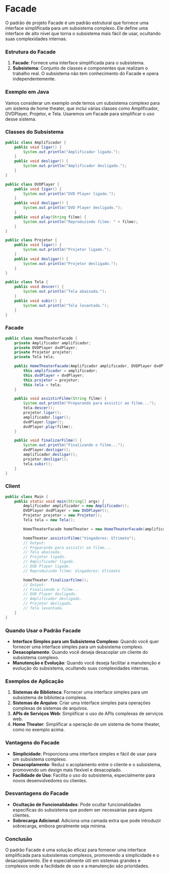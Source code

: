 # Facade

O padrão de projeto Facade é um padrão estrutural que fornece uma interface simplificada para um subsistema complexo. Ele define uma interface de alto nível que torna o subsistema mais fácil de usar, ocultando suas complexidades internas.

### Estrutura do Facade

1. **Facade**: Fornece uma interface simplificada para o subsistema.
2. **Subsistema**: Conjunto de classes e componentes que realizam o trabalho real. O subsistema não tem conhecimento do Facade e opera independentemente.

### Exemplo em Java

Vamos considerar um exemplo onde temos um subsistema complexo para um sistema de home theater, que inclui várias classes como Amplificador, DVDPlayer, Projetor, e Tela. Usaremos um Facade para simplificar o uso desse sistema.

### Classes do Subsistema

```java
public class Amplificador {
    public void ligar() {
        System.out.println("Amplificador ligado.");
    }
    public void desligar() {
        System.out.println("Amplificador desligado.");
    }
}

public class DVDPlayer {
    public void ligar() {
        System.out.println("DVD Player ligado.");
    }
    public void desligar() {
        System.out.println("DVD Player desligado.");
    }
    public void play(String filme) {
        System.out.println("Reproduzindo filme: " + filme);
    }
}

public class Projetor {
    public void ligar() {
        System.out.println("Projetor ligado.");
    }
    public void desligar() {
        System.out.println("Projetor desligado.");
    }
}

public class Tela {
    public void descer() {
        System.out.println("Tela abaixada.");
    }
    public void subir() {
        System.out.println("Tela levantada.");
    }
}

```

### Facade

```java
public class HomeTheaterFacade {
    private Amplificador amplificador;
    private DVDPlayer dvdPlayer;
    private Projetor projetor;
    private Tela tela;

    public HomeTheaterFacade(Amplificador amplificador, DVDPlayer dvdPlayer, Projetor projetor, Tela tela) {
        this.amplificador = amplificador;
        this.dvdPlayer = dvdPlayer;
        this.projetor = projetor;
        this.tela = tela;
    }

    public void assistirFilme(String filme) {
        System.out.println("Preparando para assistir ao filme...");
        tela.descer();
        projetor.ligar();
        amplificador.ligar();
        dvdPlayer.ligar();
        dvdPlayer.play(filme);
    }

    public void finalizarFilme() {
        System.out.println("Finalizando o filme...");
        dvdPlayer.desligar();
        amplificador.desligar();
        projetor.desligar();
        tela.subir();
    }
}

```

### Client

```java
public class Main {
    public static void main(String[] args) {
        Amplificador amplificador = new Amplificador();
        DVDPlayer dvdPlayer = new DVDPlayer();
        Projetor projetor = new Projetor();
        Tela tela = new Tela();

        HomeTheaterFacade homeTheater = new HomeTheaterFacade(amplificador, dvdPlayer, projetor, tela);

        homeTheater.assistirFilme("Vingadores: Ultimato");
        // Output:
        // Preparando para assistir ao filme...
        // Tela abaixada.
        // Projetor ligado.
        // Amplificador ligado.
        // DVD Player ligado.
        // Reproduzindo filme: Vingadores: Ultimato

        homeTheater.finalizarFilme();
        // Output:
        // Finalizando o filme...
        // DVD Player desligado.
        // Amplificador desligado.
        // Projetor desligado.
        // Tela levantada.
    }
}

```

### Quando Usar o Padrão Facade

- **Interface Simples para um Subsistema Complexo**: Quando você quer fornecer uma interface simples para um subsistema complexo.
- **Desacoplamento**: Quando você deseja desacoplar um cliente do subsistema complexo.
- **Manutenção e Evolução**: Quando você deseja facilitar a manutenção e evolução do subsistema, ocultando suas complexidades internas.

### Exemplos de Aplicação

1. **Sistemas de Biblioteca**: Fornecer uma interface simples para um subsistema de biblioteca complexa.
2. **Sistemas de Arquivo**: Criar uma interface simples para operações complexas de sistemas de arquivos.
3. **APIs de Serviços Web**: Simplificar o uso de APIs complexas de serviços web.
4. **Home Theater**: Simplificar a operação de um sistema de home theater, como no exemplo acima.

### Vantagens do Facade

- **Simplicidade**: Proporciona uma interface simples e fácil de usar para um subsistema complexo.
- **Desacoplamento**: Reduz o acoplamento entre o cliente e o subsistema, promovendo um design mais flexível e desacoplado.
- **Facilidade de Uso**: Facilita o uso do subsistema, especialmente para novos desenvolvedores ou clientes.

### Desvantagens do Facade

- **Ocultação de Funcionalidades**: Pode ocultar funcionalidades específicas do subsistema que podem ser necessárias para alguns clientes.
- **Sobrecarga Adicional**: Adiciona uma camada extra que pode introduzir sobrecarga, embora geralmente seja mínima.

### Conclusão

O padrão Facade é uma solução eficaz para fornecer uma interface simplificada para subsistemas complexos, promovendo a simplicidade e o desacoplamento. Ele é especialmente útil em sistemas grandes e complexos onde a facilidade de uso e a manutenção são prioridades.